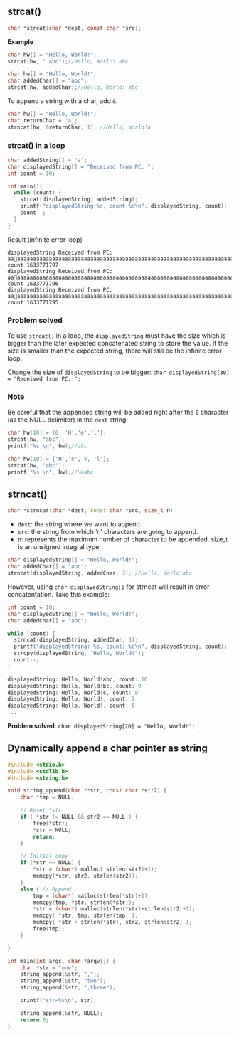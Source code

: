 ## strcat()

```c
char *strcat(char *dest, const char *src);
```
**Example**
```c
char hw[] = "Hello, World!";
strcat(hw, " abc");//Hello, World! abc
```
```c
char hw[] = "Hello, World!";
char addedChar[] = "abc";
strcat(hw, addedChar);//Hello, World! abc
```

To append a string with a char, add ``&``

```c
char hw[] = "Hello, World!";
char returnChar = 'a';
strncat(hw, &returnChar, 1); //Hello, World!a
```

### strcat() in a loop

```c
char addedString[] = "a";
char displayedString[] = "Received from PC: ";
int count = 10;

int main(){
  while (count) {
    strcat(displayedString, addedString);
    printf("displayedString %s, count %d\n", displayedString, count);
    count--;
  }
}
```

Result (infinite error loop)

```
displayedString Received from PC: aaaaaaaaaaaaaaaaaaaaaaaaaaaaaaaaaaaaaaaaaaaaaaaaaaaaaaaaaaaaaaaaaaaaaaaaaaaaaa, count 1633771797
displayedString Received from PC: aaaaaaaaaaaaaaaaaaaaaaaaaaaaaaaaaaaaaaaaaaaaaaaaaaaaaaaaaaaaaaaaaaaaaaaaaaaaaaa, count 1633771796
displayedString Received from PC: aaaaaaaaaaaaaaaaaaaaaaaaaaaaaaaaaaaaaaaaaaaaaaaaaaaaaaaaaaaaaaaaaaaaaaaaaaaaaaaa, count 1633771795
```

### Problem solved

To use ``strcat()`` in a loop, the ``displayedString`` must have the size which is bigger than the later expected concatenated string to store the value. If the size is smaller than the expected string, there will still be the infinite error loop.

Change the size of ``displayedString`` to be bigger: ``char displayedString[30] = "Received from PC: ";``

### Note

Be careful that the appended string will be added right after the ``0`` character (as the NULL delimiter) in the ``dest`` string:

```c
char hw[10] = {0, 'H','e','l'};
strcat(hw, "abc");
printf("%s \n", hw);//abc
```
```c
char hw[10] = {'H','e', 0, 'l'};
strcat(hw, "abc");
printf("%s \n", hw);//Heabc

```
## strncat()

```cpp
char *strncat(char *dest, const char *src, size_t n)
```

* ``dest``: the string where we want to append.
* ``src``: the string from which ‘n’ characters are going to append.
* ``n``: represents the maximum number of character to be appended. size_t is an unsigned integral type.

```c
char displayedString[] = "Hello, World!";
char addedChar[] = "abc";
strncat(displayedString, addedChar, 3); //Hello, World!abc   
```

However, using ``char displayedString[]`` for strncat will result in error concatentation. Take this example: 

```c
int count = 10;
char displayedString[] = "Hello, World!";
char addedChar[] = "abc";

while (count) {
  strncat(displayedString, addedChar, 3);
  printf("displayedString: %s, count: %d\n", displayedString, count);
  strcpy(displayedString, "Hello, World!");
  count--;
}
```
```c
displayedString: Hello, World!abc, count: 10
displayedString: Hello, World!bc, count: 9
displayedString: Hello, World!c, count: 8
displayedString: Hello, World!, count: 7
displayedString: Hello, World!, count: 6
...
```
**Problem solved**: ``char displayedString[20] = "Hello, World!";``

## Dynamically append a char pointer as string

```c
#include <stdio.h>
#include <stdlib.h>
#include <string.h>

void string_append(char **str, const char *str2) {
    char *tmp = NULL;

    // Reset *str
    if ( *str != NULL && str2 == NULL ) {
        free(*str);
        *str = NULL;
        return;
    }

    // Initial copy
    if (*str == NULL) {
        *str = (char*) malloc( strlen(str2)+1);
        memcpy(*str, str2, strlen(str2));
    }
    else { // Append
        tmp = (char*) malloc(strlen(*str)+1);
        memcpy(tmp, *str, strlen(*str));
        *str = (char*) malloc(strlen(*str)+strlen(str2)+1);
        memcpy( *str, tmp, strlen(tmp) );
        memcpy( *str + strlen(*str), str2, strlen(str2) );
        free(tmp);
    }

}

int main(int argc, char *argv[]) {
    char *str = "one";
    string_append(&str, ",");
    string_append(&str, "two");
    string_append(&str, ",three");

    printf("str=%s\n", str);

    string_append(&str, NULL);
    return 0;
}
```
